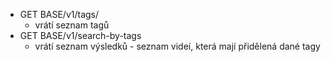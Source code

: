 - GET BASE/v1/tags/
    - vrátí seznam tagů
- GET BASE/v1/search-by-tags
    - vrátí seznam výsledků - seznam videí, která mají přidělená dané tagy